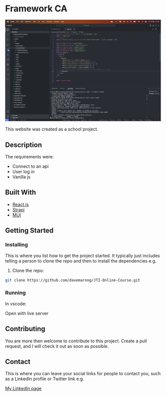 # Framework CA

![image](https://github.com/davemarong/frameworkCaFrontEnd/blob/dev/images/Screenshot%202023-03-10%20at%2021.29.43.png)

This website was created as a school project.

## Description

The requirements were:

- Connect to an api
- User log in
- Vanilla js

## Built With

- [React.js](https://reactjs.org/)
- [Strapi](https://strapi.io/)
- [MUI](https://mui.com/)

## Getting Started

### Installing

This is where you list how to get the project started. It typically just includes telling a person to clone the repo and then to install the dependencies e.g.

1. Clone the repo:

```bash
git clone https://github.com/davemarong/JTI-Online-Course.git
```

### Running

In vscode:

Open with live server

## Contributing

You are more then welcome to contribute to this project. Create a pull request, and I will check it out as soon as possible.

## Contact

This is where you can leave your social links for people to contact you, such as a LinkedIn profile or Twitter link e.g.

[My LinkedIn page](https://www.linkedin.com/in/davekjellmarong/)
